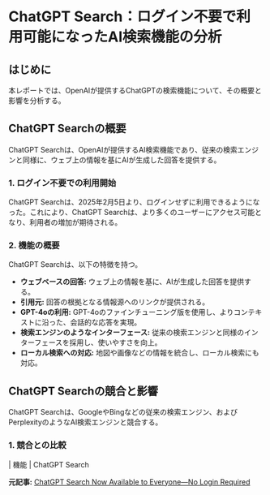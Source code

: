 # ChatGPT Search：ログイン不要で利用可能になったAI検索機能の分析

## はじめに

本レポートでは、OpenAIが提供するChatGPTの検索機能について、その概要と影響を分析する。

## ChatGPT Searchの概要

ChatGPT Searchは、OpenAIが提供するAI検索機能であり、従来の検索エンジンと同様に、ウェブ上の情報を基にAIが生成した回答を提供する。

### 1. ログイン不要での利用開始

ChatGPT Searchは、2025年2月5日より、ログインせずに利用できるようになった。これにより、ChatGPT Searchは、より多くのユーザーにアクセス可能となり、利用者の増加が期待される。

### 2. 機能の概要

ChatGPT Searchは、以下の特徴を持つ。

* **ウェブベースの回答:** ウェブ上の情報を基に、AIが生成した回答を提供する。
* **引用元:** 回答の根拠となる情報源へのリンクが提供される。
* **GPT-4oの利用:** GPT-4oのファインチューニング版を使用し、よりコンテキストに沿った、会話的な応答を実現。
* **検索エンジンのようなインターフェース:** 従来の検索エンジンと同様のインターフェースを採用し、使いやすさを向上。
* **ローカル検索への対応:** 地図や画像などの情報を統合し、ローカル検索にも対応。

## ChatGPT Searchの競合と影響

ChatGPT Searchは、GoogleやBingなどの従来の検索エンジン、およびPerplexityのようなAI検索エンジンと競合する。

### 1. 競合との比較

| 機能 | ChatGPT Search 

**元記事:** [ChatGPT Search Now Available to Everyone—No Login Required](https://www.maginative.com/article/chatgpt-search-now-available-to-everyone-no-login-required/)